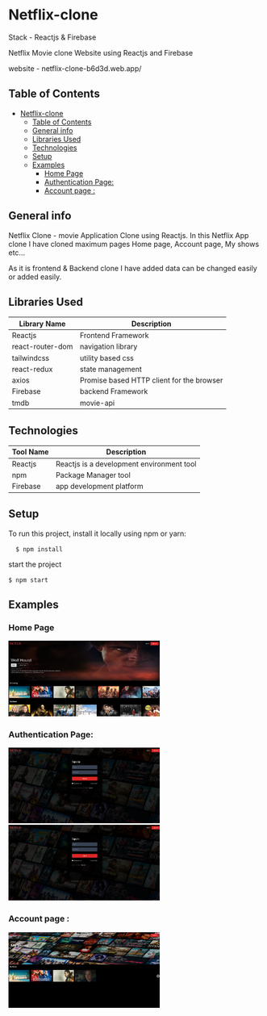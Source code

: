 # Netflix-clone

Stack - Reactjs & Firebase

Netflix Movie clone Website using Reactjs and Firebase

website - netflix-clone-b6d3d.web.app/

## Table of Contents
- [Netflix-clone](#netflix-clone)
  - [Table of Contents](#table-of-contents)
  - [General info](#general-info)
  - [Libraries Used](#libraries-used)
  - [Technologies](#technologies)
  - [Setup](#setup)
  - [Examples](#examples)
    - [Home Page](#home-page)
    - [Authentication Page:](#authentication-page)
    - [Account page :](#account-page-)

## General info
Netflix Clone - movie Application Clone using Reactjs. In this Netflix App clone I have cloned maximum pages Home page, Account page, My shows etc...

As it is frontend & Backend clone I have added data can be changed easily or added easily.

## Libraries Used
|Library Name | Description|
| ----------- | ---------- | 
| Reactjs | Frontend Framework|
| react-router-dom | navigation library|
| tailwindcss | utility based css |
| react-redux | state management |
| axios | Promise based HTTP client for the browser |
| Firebase | backend Framework |
| tmdb | movie-api |

## Technologies
|Tool Name | Description |
| ------- | -------------|
| Reactjs | Reactjs is a development environment tool|
|npm | Package Manager tool|
| Firebase | app development platform |


## Setup
To run this project, install it locally using npm or yarn:

```
  $ npm install
```
start the project
```
$ npm start
```


## Examples
### Home Page

<img src='./src/example/home.png' width='300' height='150' />

<br>

### Authentication Page:

<img src='./src/example/signup.png' width='300' height='150'/>
<img src='./src/example/login.png' width='300' height='150' />

<br>

### Account page :
<img src='./src/example/account.png' alt='basket image' width='300' height='150'/>